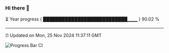 ### Hi there 👋

⏳ Year progress { ███████████████████████████▁▁▁ } 90.02 %

---

⏰ Updated on Mon, 25 Nov 2024 11:37:11 GMT

![Progress Bar CI](https://github.com/IshwaranRudhara/GIT-ACTION/workflows/Progress%20Bar%20CI/badge.svg)
